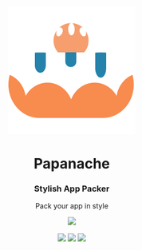 <p align="center"> <img src="https://raw.githubusercontent.com/fluidtrends/papanache/master/logo.png" width="256px"> 

<h1 align="center"> Papanache </h1>
<h3 align="center"> Stylish App Packer  </h3>
<p align="center"> Pack your app in style </p>
<p align="center"> <img src="https://img.shields.io/github/package-json/v/idancali/papanache?color=green"/></p>

</p>

<p align="center">
<a href="https://circleci.com/gh/fluidtrends/workflows/papanache"><img src="https://circleci.com/gh/fluidtrends/papanache.svg?style=svg"/></a>
<a href="https://codeclimate.com/github/fluidtrends/papanache/maintainability"><img src="https://api.codeclimate.com/v1/badges/fe2c0e80d11ac003c35d/maintainability" /></a>
<a href="https://codeclimate.com/github/fluidtrends/papanache/test_coverage"><img src="https://api.codeclimate.com/v1/badges/fe2c0e80d11ac003c35d/test_coverage" /></a>
</p>